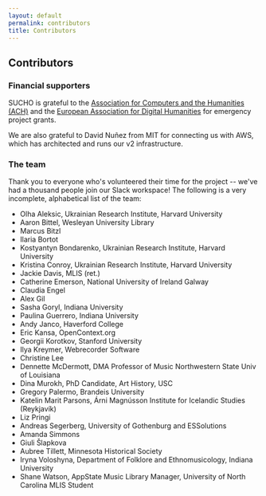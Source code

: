 ```yaml
---
layout: default
permalink: contributors
title: Contributors
---
```


## Contributors

### Financial supporters

SUCHO is grateful to the [Association for Computers and the Humanities (ACH)](https://ach.org/) and the [European Association for Digital Humanities](https://eadh.org/) for emergency project grants.

We are also grateful to David Nuñez from MIT for connecting us with AWS, which has architected and runs our v2 infrastructure.

### The team
Thank you to everyone who's volunteered their time for the project -- we've had a thousand people join our Slack workspace! The following is a very incomplete, alphabetical list of the team:

- Olha Aleksic, Ukrainian Research Institute, Harvard University
- Aaron Bittel, Wesleyan University Library
- Marcus Bitzl
- Ilaria Bortot
- Kostyantyn Bondarenko, Ukrainian Research Institute, Harvard University
- Kristina Conroy, Ukrainian Research Institute, Harvard University
- Jackie Davis, MLIS (ret.)
- Catherine Emerson, National University of Ireland Galway
- Claudia Engel
- Alex Gil
- Sasha Goryl, Indiana University
- Paulina Guerrero, Indiana University
- Andy Janco, Haverford College
- Eric Kansa, OpenContext.org
- Georgii Korotkov, Stanford University
- Ilya Kreymer, Webrecorder Software
- Christine Lee
- Dennette McDermott, DMA Professor of Music Northwestern State Univ of Louisiana
- Dina Murokh, PhD Candidate, Art History, USC
- Gregory Palermo, Brandeis University
- Katelin Marit Parsons, Árni Magnússon Institute for Icelandic Studies (Reykjavík)
- Liz Pringi
- Andreas Segerberg, University of Gothenburg and ESSolutions 
- Amanda Simmons
- Giuli Šlapkova
- Aubree Tillett, Minnesota Historical Society
- Iryna Voloshyna, Department of Folklore and Ethnomusicology, Indiana University
- Shane Watson, AppState Music Library Manager, University of North Carolina MLIS Student